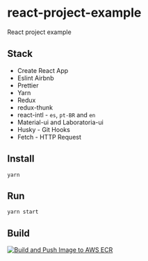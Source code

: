 # react-project-example

React project example

## Stack

* Create React App
* Eslint Airbnb
* Prettier
* Yarn
* Redux
* redux-thunk
* react-intl - `es`, `pt-BR` and `en`
* Material-ui and Laboratoria-ui
* Husky - Git Hooks
* Fetch - HTTP Request

## Install

```shell
yarn
```

## Run

```shell
yarn start
```


## Build

[![Build and Push Image to AWS ECR](https://github.com/VahanA9/reack/actions/workflows/deploy.yml/badge.svg?branch=main)](https://github.com/VahanA9/reack/actions/workflows/deploy.yml)
